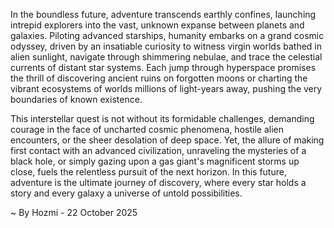 
In the boundless future, adventure transcends earthly confines, launching intrepid explorers into the vast, unknown expanse between planets and galaxies. Piloting advanced starships, humanity embarks on a grand cosmic odyssey, driven by an insatiable curiosity to witness virgin worlds bathed in alien sunlight, navigate through shimmering nebulae, and trace the celestial currents of distant star systems. Each jump through hyperspace promises the thrill of discovering ancient ruins on forgotten moons or charting the vibrant ecosystems of worlds millions of light-years away, pushing the very boundaries of known existence.

This interstellar quest is not without its formidable challenges, demanding courage in the face of uncharted cosmic phenomena, hostile alien encounters, or the sheer desolation of deep space. Yet, the allure of making first contact with an advanced civilization, unraveling the mysteries of a black hole, or simply gazing upon a gas giant's magnificent storms up close, fuels the relentless pursuit of the next horizon. In this future, adventure is the ultimate journey of discovery, where every star holds a story and every galaxy a universe of untold possibilities.

~ By Hozmi - 22 October 2025
